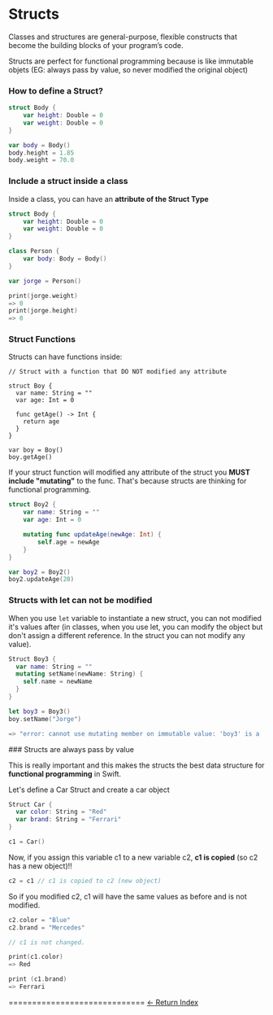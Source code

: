 # Structs

Classes and structures are general-purpose, flexible constructs that become the building blocks of your program’s code.

Structs are perfect for functional programming because is like immutable objets (EG: always pass by value, so never modified the original object)

### How to define a Struct?

```Swift
struct Body {
    var height: Double = 0
    var weight: Double = 0
}

var body = Body()
body.height = 1.85
body.weight = 70.0
```

### Include a struct inside a class

Inside a class, you can have an **attribute of the Struct Type**

```Swift
struct Body {
    var height: Double = 0
    var weight: Double = 0
}

class Person {
    var body: Body = Body()
}

var jorge = Person()

print(jorge.weight)
=> 0
print(jorge.height)
=> 0
```

### Struct Functions

Structs can have functions inside:

```
// Struct with a function that DO NOT modified any attribute

struct Boy {
  var name: String = ""
  var age: Int = 0

  func getAge() -> Int {
    return age
  }
}

var boy = Boy()
boy.getAge()
```

If your struct function will modified any attribute of the struct you **MUST include "mutating"** to the func. That's because structs are thinking for functional programming.

```Swift
struct Boy2 {
    var name: String = ""
    var age: Int = 0

    mutating func updateAge(newAge: Int) {
        self.age = newAge
    }
}

var boy2 = Boy2()
boy2.updateAge(20)
```

### Structs with let can not be modified

When you use `let` variable to instantiate a new struct, you can not modified it's values after (in classes, when you use let, you can modify the object but don't assign a different reference. In the struct you can not modify any value).

```Swift
Struct Boy3 {
  var name: String = ""
  mutating setName(newName: String) {
    self.name = newName
  }
}

let boy3 = Boy3()
boy.setName("Jorge")

=> "error: cannot use mutating member on immutable value: 'boy3' is a 'let' constant
```

### Structs are always pass by value

This is really important and this makes the structs the best data structure for **functional programming** in Swift.

Let's define a Car Struct and create a car object

```Swift
Struct Car {
  var color: String = "Red"
  var brand: String = "Ferrari"
}

c1 = Car()
```

Now, if you assign this variable c1 to a new variable c2, **c1 is copied** (so c2 has a new object)!!

```Swift
c2 = c1 // c1 is copied to c2 (new object)
```

So if you modified c2, c1 will have the same values as before and is not modified.

```Swift
c2.color = "Blue"
c2.brand = "Mercedes"

// c1 is not changed.

print(c1.color)
=> Red

print (c1.brand)
=> Ferrari
```


=============================
[<- Return Index](/README.md)
